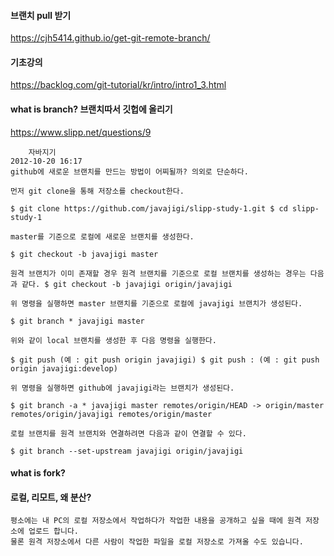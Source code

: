 #### 브랜치 pull 받기
https://cjh5414.github.io/get-git-remote-branch/

#### 기초강의 
https://backlog.com/git-tutorial/kr/intro/intro1_3.html
#### what is branch? 브랜치따서 깃헙에 올리기
https://www.slipp.net/questions/9
````git
	자바지기
2012-10-20 16:17 
github에 새로운 브랜치를 만드는 방법이 어찌될까? 의외로 단순하다.

먼저 git clone을 통해 저장소를 checkout한다.

$ git clone https://github.com/javajigi/slipp-study-1.git $ cd slipp-study-1

master를 기준으로 로컬에 새로운 브랜치를 생성한다.

$ git checkout -b javajigi master

원격 브랜치가 이미 존재할 경우 원격 브랜치를 기준으로 로컬 브랜치를 생성하는 경우는 다음과 같다. $ git checkout -b javajigi origin/javajigi

위 명령을 실행하면 master 브랜치를 기준으로 로컬에 javajigi 브랜치가 생성된다.

$ git branch * javajigi master

위와 같이 local 브랜치를 생성한 후 다음 명령을 실행한다.

$ git push (예 : git push origin javajigi) $ git push : (예 : git push origin javajigi:develop)

위 명령을 실행하면 github에 javajigi라는 브랜치가 생성된다.

$ git branch -a * javajigi master remotes/origin/HEAD -> origin/master remotes/origin/javajigi remotes/origin/master

로컬 브랜치를 원격 브랜치와 연결하려면 다음과 같이 연결할 수 있다.

$ git branch --set-upstream javajigi origin/javajigi

````

#### what is fork?

#### 로컬, 리모트, 왜 분산? 
````
평소에는 내 PC의 로컬 저장소에서 작업하다가 작업한 내용을 공개하고 싶을 때에 원격 저장소에 업로드 합니다. 
물론 원격 저장소에서 다른 사람이 작업한 파일을 로컬 저장소로 가져올 수도 있습니다.
````

